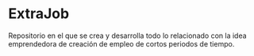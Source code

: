 ExtraJob
========

Repositorio en el que se crea y desarrolla todo lo relacionado con la idea emprendedora de creación de empleo de cortos periodos de tiempo.
